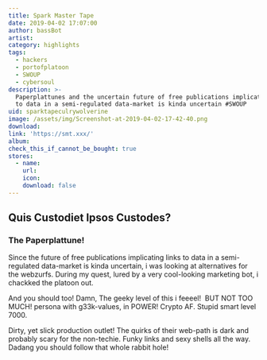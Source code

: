 ```yaml
---
title: Spark Master Tape
date: 2019-04-02 17:07:00
author: bassBot
artist:
category: highlights
tags:
  - hackers
  - portofplatoon
  - SWOUP
  - cybersoul
description: >-
  Paperplattunes and the uncertain future of free publications implicating links
  to data in a semi-regulated data-market is kinda uncertain #SWOUP
uid: sparktapeculrywolverine
image: /assets/img/Screenshot-at-2019-04-02-17-42-40.png
download:
link: 'https://smt.xxx/'
album:
check_this_if_cannot_be_bought: true
stores:
  - name:
    url:
    icon:
    download: false
---
```


## Quis Custodiet Ipsos Custodes?

### The Paperplattune\!

Since the future of free publications implicating links to data in a semi-regulated data-market is kinda uncertain, i was looking at alternatives for the webzurfs. During my quest, lured by a very cool-looking marketing bot, i chackked the platoon out.

And you should too\! Damn, The geeky level of this i feeeel\!&nbsp; BUT NOT TOO MUCH\! persona with g33k-values, in POWER\! Crypto AF. Stupid smart level 7000.

Dirty, yet slick production outlet\! The quirks of their web-path is dark and probably scary for the non-techie. Funky links and sexy shells all the way. Dadang you should follow that whole rabbit hole\!